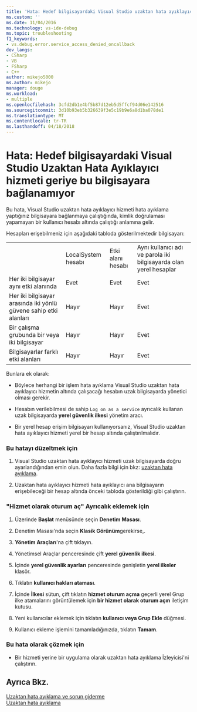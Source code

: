 ```yaml
---
title: 'Hata: Hedef bilgisayardaki Visual Studio uzaktan hata ayıklayıcı hizmeti geriye bu bilgisayara bağlanamıyor | Microsoft Docs'
ms.custom: ''
ms.date: 11/04/2016
ms.technology: vs-ide-debug
ms.topic: troubleshooting
f1_keywords:
- vs.debug.error.service_access_denied_oncallback
dev_langs:
- CSharp
- VB
- FSharp
- C++
author: mikejo5000
ms.author: mikejo
manager: douge
ms.workload:
- multiple
ms.openlocfilehash: 3cfd2db1e4bf5b87d12eb5d5ffcf94d06e142516
ms.sourcegitcommit: 3d10b93eb5b326639f3e5c19b9e6a8d1ba078de1
ms.translationtype: MT
ms.contentlocale: tr-TR
ms.lasthandoff: 04/18/2018
---
```

# <a name="error-the-visual-studio-remote-debugger-service-on-the-target-computer-cannot-connect-back-to-this-computer"></a>Hata: Hedef bilgisayardaki Visual Studio Uzaktan Hata Ayıklayıcı hizmeti geriye bu bilgisayara bağlanamıyor
Bu hata, Visual Studio uzaktan hata ayıklayıcı hizmeti hata ayıklama yaptığınız bilgisayara bağlanmaya çalıştığında, kimlik doğrulaması yapamayan bir kullanıcı hesabı altında çalıştığı anlamına gelir.  
  
 Hesapları erişebilmeniz için aşağıdaki tabloda gösterilmektedir bilgisayarı:  
  
|||||  
|-|-|-|-|  
||LocalSystem hesabı|Etki alanı hesabı|Aynı kullanıcı adı ve parola iki bilgisayarda olan yerel hesaplar|  
|Her iki bilgisayar aynı etki alanında|Evet|Evet|Evet|  
|Her iki bilgisayar arasında iki yönlü güvene sahip etki alanları|Hayır|Hayır|Evet|  
|Bir çalışma grubunda bir veya iki bilgisayar|Hayır|Hayır|Evet|  
|Bilgisayarlar farklı etki alanları|Hayır|Hayır|Evet|  
  
 Bunlara ek olarak:  
  
-   Böylece herhangi bir işlem hata ayıklama Visual Studio uzaktan hata ayıklayıcı hizmetin altında çalışacağı hesabın uzak bilgisayarda yönetici olması gerekir.  
  
-   Hesabın verilebilmesi de sahip `Log on as a service` ayrıcalık kullanan uzak bilgisayarda **yerel güvenlik ilkesi** yönetim aracı.  
  
-   Bir yerel hesap erişim bilgisayarı kullanıyorsanız, Visual Studio uzaktan hata ayıklayıcı hizmeti yerel bir hesap altında çalıştırılmalıdır.  
  
### <a name="to-correct-this-error"></a>Bu hatayı düzeltmek için  
  
1.  Visual Studio uzaktan hata ayıklayıcı hizmeti uzak bilgisayarda doğru ayarlandığından emin olun. Daha fazla bilgi için bkz: [uzaktan hata ayıklama](../debugger/remote-debugging.md).  
  
2.  Uzaktan hata ayıklayıcı hizmeti hata ayıklayıcı ana bilgisayarın erişebileceği bir hesap altında önceki tabloda gösterildiği gibi çalıştırın.  
  
### <a name="to-add-log-on-as-a-service-privilege"></a>"Hizmet olarak oturum aç" Ayrıcalık eklemek için  
  
1.  Üzerinde **Başlat** menüsünde seçin **Denetim Masası**.  
  
2.  Denetim Masası'nda seçin **Klasik Görünüm**gerekirse,.  
  
3.  **Yönetim Araçları**'na çift tıklayın.  
  
4.  Yönetimsel Araçlar penceresinde çift **yerel güvenlik ilkesi**.  
  
5.  İçinde **yerel güvenlik ayarları** penceresinde genişletin **yerel ilkeler** klasör.  
  
6.  Tıklatın **kullanıcı hakları ataması**.  
  
7.  İçinde **İlkesi** sütun, çift tıklatın **hizmet oturum açma** geçerli yerel Grup ilke atamalarını görüntülemek için **bir hizmet olarak oturum açın** iletişim kutusu.  
  
8.  Yeni kullanıcılar eklemek için tıklatın **kullanıcı veya Grup Ekle** düğmesi.  
  
9. Kullanıcı ekleme işlemini tamamladığınızda, tıklatın **Tamam**.  
  
### <a name="to-work-around-this-error"></a>Bu hata olarak çözmek için  
  
-   Bir hizmeti yerine bir uygulama olarak uzaktan hata ayıklama İzleyicisi'ni çalıştırın.  
  
## <a name="see-also"></a>Ayrıca Bkz.  
 [Uzaktan hata ayıklama ve sorun giderme](../debugger/remote-debugging-errors-and-troubleshooting.md)   
 [Uzaktan hata ayıklama](../debugger/remote-debugging.md)